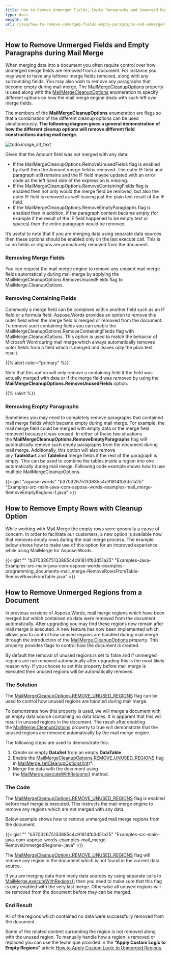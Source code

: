 ```yaml
---
title: How to Remove Unmerged Fields, Empty Paragraphs and Unmerged Regions
type: docs
weight: 90
url: /java/how-to-remove-unmerged-fields-empty-paragraphs-and-unmerged-regions/
---
```


## **How to Remove Unmerged Fields and Empty Paragraphs during Mail Merge**

When merging data into a document you often require control over how unmerged merge fields are removed from a document. For instance you may want to have any leftover merge fields removed, along with any surrounding fields. You may also wish to remove any paragraphs that become empty during mail merge. The [MailMergeCleanupOptions](http://www.aspose.com/api/java/words/com.aspose.words/constants/MailMergeCleanupOptions) property is used along with the [MailMergeCleanupOptions](http://www.aspose.com/api/java/words/com.aspose.words/constants/MailMergeCleanupOptions) enumeration to specify different options on how the mail merge engine deals with such left over merge fields.

The members of the **MailMergeCleanupOptions** enumeration are flags so that a combination of the different cleanup options can be used simultaneously. **The following diagram gives a general demonstration of how the different cleanup options will remove different field constructions during mail merge.** 

![todo:image_alt_text](http://i.imgur.com/uHdMyFl.png)

Given that the *Amount* field was not merged with any data:

- If the MailMergeCleanupOptions.RemoveUnusedFields flag is enabled by itself then the Amount merge field is removed. The outer IF field and paragraph still remains and the IF field maybe updated with an error code as the left hand side of the expression is missing.
- If the MailMergeCleanupOptions.RemoveContainingFields flag is enabled then not only would the merge field be removed, but also the outer IF field is removed as well leaving just the plain text result of the IF field.
- If the MailMergeCleanupOptions.RemoveEmptyParagraphs flag is enabled then in addition, if the paragraph content became empty (for example if the result of the IF field happened to be empty text or spaces) then the entire paragraph would be removed.

It’s useful to note that if you are merging data using separate data sources then these options should be enabled only on the last execute call. This is so no fields or regions are prematurely removed from the document.

### **Removing Merge Fields**

You can request the mail merge engine to remove any unused mail merge fields automatically during mail merge by applying the MailMergeCleanupOptions.RemoveUnusedFields flag to MailMerge.CleanupOptions.

### **Removing Containing Fields**

Commonly a merge field can be contained within another field such as an IF field or a formula field. Aspose.Words provides an option to remove this outer field when the merge field is merged or removed from the document. To remove such containing fields you can enable the MailMergeCleanupOptions.RemoveContainingFields flag with MailMerge.CleanupOptions.
This option is used to match the behavior of Microsoft Word during mail merge which always automatically removes outer fields from a field which is merged and leaves only the plain text result.

{{% alert color="primary" %}} 

Note that this option will only remove a containing field if the field was actually merged with data or if the merge field was removed by using the **MailMergeCleanupOptions.RemoveUnusedFields** option.

{{% /alert %}} 

### **Removing Empty Paragraphs**

Sometimes you may need to completely remove paragraphs that contained mail merge fields which became empty during mail merge. For example, the mail merge field could be merged with empty data or the merge field removed because it was unused.
In either of those two situations the **MailMergeCleanupOptions.RemoveEmptyParagraphs** flag will automatically remove such empty paragraphs from the document during mail merge.
Additionally, this option will also remove any **TableStart** and **TableEnd** merge fields if the rest of the paragraph is empty. This can be used to combine the tables inside a region into one automatically during mail merge.
Following code example shows how to use multiple MailMergeCleanupOptions.

{{< gist "aspose-words" "b37032675133885c4c91814fb3d51a25" "Examples-src-main-java-com-aspose-words-examples-mail_merge-RemoveEmptyRegions-1.java" >}}

## **How to Remove Empty Rows with Cleanup Option**

While working with Mail Merge the empty rows were generally a cause of concern. In order to facilitate our customers, a new option is available now that removes empty rows during the mail merge process. The example below shows how to make use of this option for an improved experience while using MailMerge for Aspose.Words.

{{< gist "" "b37032675133885c4c91814fb3d51a25" "Examples-Java-Examples-src-main-java-com-aspose-words-examples-programming_documents-mail_merge-RemoveRowsFromTable-RemoveRowsFromTable.java" >}}

## **How to Remove Unmerged Regions from a Document**

In previous versions of Aspose.Words, mail merge regions which have been merged but which contained no data were removed from the document automatically. After upgrading you may find these regions now remain after mail merge is executed. A new feature has now been implemented which allows you to control how unused regions are handled during mail merge through the introduction of the [MailMerge.CleanupOptions](http://www.aspose.com/api/java/words/com.aspose.words/classes/MailMerge) property. This property provides flags to control how the document is created.

By default the removal of unused regions is set to false and if unmerged regions are not removed automatically after upgrading this is the most likely reason why. If you choose to set this property before mail merge is executed then unused regions will be automatically removed.

### **The Solution**

The [MailMergeCleanupOptions.REMOVE_UNUSED_REGIONS](http://www.aspose.com/api/java/words/com.aspose.words/constants/MailMergeCleanupOptions) flag can be used to control how unused regions are handled during mail merge.

To demonstrate how this property is used, we will merge a document with an empty data source containing no data tables. It is apparent that this will result in unused regions in the document. The result after enabling the [MailMerge.CleanupOptions](http://www.aspose.com/api/java/words/com.aspose.words/classes/MailMerge) property to true will demonstrate that the unused regions are removed automatically by the mail merge engine.

The following steps are used to demonstrate this:

1. Create an empty **DataSet** from an empty **DataTable** .
1. Enable the [MailMergeCleanupOptions.REMOVE_UNUSED_REGIONS](http://www.aspose.com/api/java/words/com.aspose.words/constants/MailMergeCleanupOptions) flag in [MailMerge.setCleanupOptions(int)](http://www.aspose.com/api/java/words/com.aspose.words/classes/MailMerge)*.
1. Merge the data with the document using the [MailMerge.executeWithRegions()](http://www.aspose.com/api/java/words/com.aspose.words/classes/MailMerge) method.

### **The Code**

The [MailMergeCleanupOptions.REMOVE_UNUSED_REGIONS](http://www.aspose.com/api/java/words/com.aspose.words/constants/MailMergeCleanupOptions) flag is enabled before mail merge is executed. This instructs the mail merge engine to remove any regions which are not merged with any data.

Below example shows how to remove unmerged mail merge regions from the document.

{{< gist "" "b37032675133885c4c91814fb3d51a25" "Examples-src-main-java-com-aspose-words-examples-mail_merge-RemoveUnmergedRegions-.java" >}}

The [MailMergeCleanupOptions.REMOVE_UNUSED_REGIONS](http://www.aspose.com/api/java/words/com.aspose.words/constants/MailMergeCleanupOptions) flag will remove any region in the document which is not found in the current data source.

If you are merging data from many data sources by using separate calls to [MailMerge.executeWithRegions()](http://www.aspose.com/api/java/words/com.aspose.words/classes/MailMerge) then you need to make sure that this flag is only enabled with the very last merge. Otherwise all unused regions will be removed from the document before they can be merged.

### **End Result**

All of the regions which contained no data were successfully removed from the document.

Some of the related content surronding the region is not removed along with the unused region. To manually handle how a region is removed or replaced you can use the technique provided in the **“Apply Custom Logic to Empty Regions”** article [How to Apply Custom Logic to Unmerged Regions](https://docs.aspose.com/words/java/how-to-apply-custom-logic-to-unmerged-regions/).
